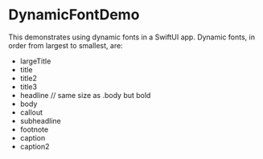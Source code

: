 # DynamicFontDemo

This demonstrates using dynamic fonts in a SwiftUI app.
Dynamic fonts, in order from largest to smallest, are:

- largeTitle
- title
- title2
- title3
- headline // same size as .body but bold
- body
- callout
- subheadline
- footnote
- caption
- caption2
